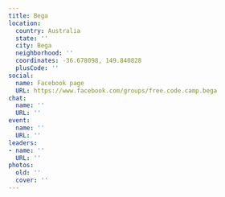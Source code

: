 ```yaml
---
title: Bega
location:
  country: Australia
  state: ''
  city: Bega
  neighborhood: ''
  coordinates: -36.678098, 149.840828
  plusCode: ''
social:
  name: Facebook page
  URL: https://www.facebook.com/groups/free.code.camp.bega
chat:
  name: ''
  URL: ''
event:
  name: ''
  URL: ''
leaders:
- name: ''
  URL: ''
photos:
  old: ''
  cover: ''
---
```

